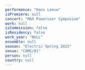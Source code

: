 ```yaml
---
performance: "Hans Leeuw"
isPremiere: null
concert: "MAX Poweruser Symposium"
work: null
isCommission: false
isResidency: false
work_year: "NULL"
ensemble: null
season: "Electric Spring 2015"
venue: "CAMG/01"
person: null
country: null
---
```


